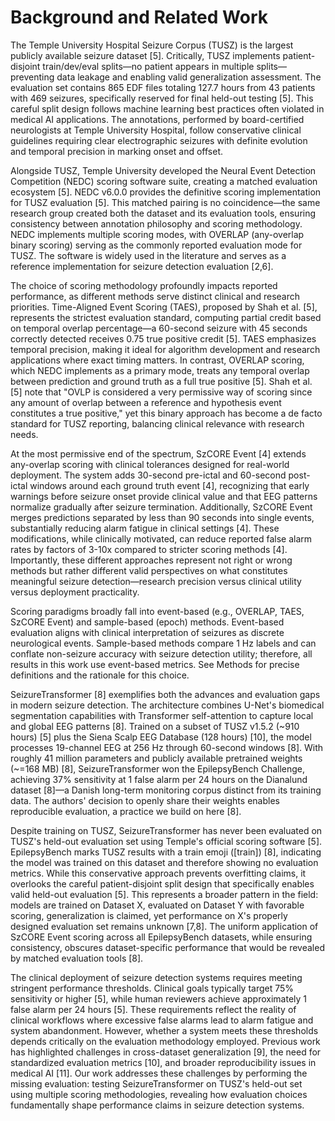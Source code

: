# Background and Related Work

The Temple University Hospital Seizure Corpus (TUSZ) is the largest publicly available seizure dataset [5]. Critically, TUSZ implements patient-disjoint train/dev/eval splits—no patient appears in multiple splits—preventing data leakage and enabling valid generalization assessment. The evaluation set contains 865 EDF files totaling 127.7 hours from 43 patients with 469 seizures, specifically reserved for final held-out testing [5]. This careful split design follows machine learning best practices often violated in medical AI applications. The annotations, performed by board-certified neurologists at Temple University Hospital, follow conservative clinical guidelines requiring clear electrographic seizures with definite evolution and temporal precision in marking onset and offset.

Alongside TUSZ, Temple University developed the Neural Event Detection Competition (NEDC) scoring software suite, creating a matched evaluation ecosystem [5]. NEDC v6.0.0 provides the definitive scoring implementation for TUSZ evaluation [5]. This matched pairing is no coincidence—the same research group created both the dataset and its evaluation tools, ensuring consistency between annotation philosophy and scoring methodology. NEDC implements multiple scoring modes, with OVERLAP (any-overlap binary scoring) serving as the commonly reported evaluation mode for TUSZ. The software is widely used in the literature and serves as a reference implementation for seizure detection evaluation [2,6].

The choice of scoring methodology profoundly impacts reported performance, as different methods serve distinct clinical and research priorities. Time-Aligned Event Scoring (TAES), proposed by Shah et al. [5], represents the strictest evaluation standard, computing partial credit based on temporal overlap percentage—a 60-second seizure with 45 seconds correctly detected receives 0.75 true positive credit [5]. TAES emphasizes temporal precision, making it ideal for algorithm development and research applications where exact timing matters. In contrast, OVERLAP scoring, which NEDC implements as a primary mode, treats any temporal overlap between prediction and ground truth as a full true positive [5]. Shah et al. [5] note that "OVLP is considered a very permissive way of scoring since any amount of overlap between a reference and hypothesis event constitutes a true positive," yet this binary approach has become a de facto standard for TUSZ reporting, balancing clinical relevance with research needs.

At the most permissive end of the spectrum, SzCORE Event [4] extends any-overlap scoring with clinical tolerances designed for real-world deployment. The system adds 30-second pre-ictal and 60-second post-ictal windows around each ground truth event [4], recognizing that early warnings before seizure onset provide clinical value and that EEG patterns normalize gradually after seizure termination. Additionally, SzCORE Event merges predictions separated by less than 90 seconds into single events, substantially reducing alarm fatigue in clinical settings [4]. These modifications, while clinically motivated, can reduce reported false alarm rates by factors of 3-10x compared to stricter scoring methods [4]. Importantly, these different approaches represent not right or wrong methods but rather different valid perspectives on what constitutes meaningful seizure detection—research precision versus clinical utility versus deployment practicality.

Scoring paradigms broadly fall into event-based (e.g., OVERLAP, TAES, SzCORE Event) and sample-based (epoch) methods. Event-based evaluation aligns with clinical interpretation of seizures as discrete neurological events. Sample-based methods compare 1 Hz labels and can conflate non-seizure accuracy with seizure detection utility; therefore, all results in this work use event-based metrics. See Methods for precise definitions and the rationale for this choice.

SeizureTransformer [8] exemplifies both the advances and evaluation gaps in modern seizure detection. The architecture combines U-Net's biomedical segmentation capabilities with Transformer self-attention to capture local and global EEG patterns [8]. Trained on a subset of TUSZ v1.5.2 (~910 hours) [5] plus the Siena Scalp EEG Database (128 hours) [10], the model processes 19-channel EEG at 256 Hz through 60-second windows [8]. With roughly 41 million parameters and publicly available pretrained weights (~=168 MB) [8], SeizureTransformer won the EpilepsyBench Challenge, achieving 37% sensitivity at 1 false alarm per 24 hours on the Dianalund dataset [8]—a Danish long-term monitoring corpus distinct from its training data. The authors' decision to openly share their weights enables reproducible evaluation, a practice we build on here [8].

Despite training on TUSZ, SeizureTransformer has never been evaluated on TUSZ's held-out evaluation set using Temple's official scoring software [5]. EpilepsyBench marks TUSZ results with a train emoji ([train]) [8], indicating the model was trained on this dataset and therefore showing no evaluation metrics. While this conservative approach prevents overfitting claims, it overlooks the careful patient-disjoint split design that specifically enables valid held-out evaluation [5]. This represents a broader pattern in the field: models are trained on Dataset X, evaluated on Dataset Y with favorable scoring, generalization is claimed, yet performance on X's properly designed evaluation set remains unknown [7,8]. The uniform application of SzCORE Event scoring across all EpilepsyBench datasets, while ensuring consistency, obscures dataset-specific performance that would be revealed by matched evaluation tools [8].

The clinical deployment of seizure detection systems requires meeting stringent performance thresholds. Clinical goals typically target 75% sensitivity or higher [5], while human reviewers achieve approximately 1 false alarm per 24 hours [5]. These requirements reflect the reality of clinical workflows where excessive false alarms lead to alarm fatigue and system abandonment. However, whether a system meets these thresholds depends critically on the evaluation methodology employed. Previous work has highlighted challenges in cross-dataset generalization [9], the need for standardized evaluation metrics [10], and broader reproducibility issues in medical AI [11]. Our work addresses these challenges by performing the missing evaluation: testing SeizureTransformer on TUSZ's held-out set using multiple scoring methodologies, revealing how evaluation choices fundamentally shape performance claims in seizure detection systems.

